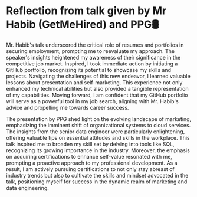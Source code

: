 # Reflection from talk given by Mr Habib (GetMeHired) and PPG🛢️

Mr. Habib's talk underscored the critical role of resumes and portfolios in securing employment, prompting me to reevaluate my approach. The speaker's insights heightened my awareness of their significance in the competitive job market. Inspired, I took immediate action by initiating a GitHub portfolio, recognizing its potential to showcase my skills and projects. Navigating the challenges of this new endeavor, I learned valuable lessons about presentation and self-marketing. This experience not only enhanced my technical abilities but also provided a tangible representation of my capabilities. Moving forward, I am confident that my GitHub portfolio will serve as a powerful tool in my job search, aligning with Mr. Habib's advice and propelling me towards career success.


The presentation by PPG shed light on the evolving landscape of marketing, emphasizing the imminent shift of organizational systems to cloud services. The insights from the senior data engineer were particularly enlightening, offering valuable tips on essential attitudes and skills in the workplace. This talk inspired me to broaden my skill set by delving into tools like SQL, recognizing its growing importance in the industry. Moreover, the emphasis on acquiring certifications to enhance self-value resonated with me, prompting a proactive approach to my professional development. As a result, I am actively pursuing certifications to not only stay abreast of industry trends but also to cultivate the skills and mindset advocated in the talk, positioning myself for success in the dynamic realm of marketing and data engineering.










